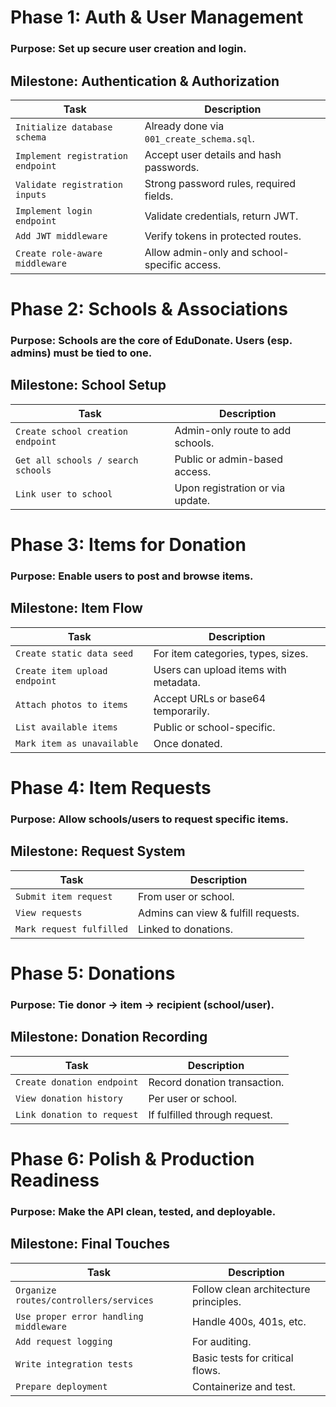 # Phase 1: Auth & User Management
### Purpose: Set up secure user creation and login.

## Milestone: Authentication & Authorization

| Task                              | Description                                  |
| --------------------------------- | -------------------------------------------- |
| `Initialize database schema`      | Already done via `001_create_schema.sql`.    |
| `Implement registration endpoint` | Accept user details and hash passwords.      |
| `Validate registration inputs`    | Strong password rules, required fields.      |
| `Implement login endpoint`        | Validate credentials, return JWT.            |
| `Add JWT middleware`              | Verify tokens in protected routes.           |
| `Create role-aware middleware`    | Allow admin-only and school-specific access. |


# Phase 2: Schools & Associations
### Purpose: Schools are the core of EduDonate. Users (esp. admins) must be tied to one.

## Milestone: School Setup

| Task                               | Description                      |
| ---------------------------------- | -------------------------------- |
| `Create school creation endpoint`  | Admin-only route to add schools. |
| `Get all schools / search schools` | Public or admin-based access.    |
| `Link user to school`              | Upon registration or via update. |


# Phase 3: Items for Donation

### Purpose: Enable users to post and browse items.
## Milestone: Item Flow

| Task                          | Description                           |
| ----------------------------- | ------------------------------------- |
| `Create static data seed`     | For item categories, types, sizes.    |
| `Create item upload endpoint` | Users can upload items with metadata. |
| `Attach photos to items`      | Accept URLs or base64 temporarily.    |
| `List available items`        | Public or school-specific.            |
| `Mark item as unavailable`    | Once donated.                         |


# Phase 4: Item Requests

### Purpose: Allow schools/users to request specific items.
## Milestone: Request System

| Task                     | Description                         |
| ------------------------ | ----------------------------------- |
| `Submit item request`    | From user or school.                |
| `View requests`          | Admins can view & fulfill requests. |
| `Mark request fulfilled` | Linked to donations.                |


# Phase 5: Donations

### Purpose: Tie donor → item → recipient (school/user).
## Milestone: Donation Recording

| Task                       | Description                   |
| -------------------------- | ----------------------------- |
| `Create donation endpoint` | Record donation transaction.  |
| `View donation history`    | Per user or school.           |
| `Link donation to request` | If fulfilled through request. |


# Phase 6: Polish & Production Readiness

### Purpose: Make the API clean, tested, and deployable.
## Milestone: Final Touches

| Task                                   | Description                           |
| -------------------------------------- | ------------------------------------- |
| `Organize routes/controllers/services` | Follow clean architecture principles. |
| `Use proper error handling middleware` | Handle 400s, 401s, etc.               |
| `Add request logging`    | For auditing.                         |
| `Write integration tests`              | Basic tests for critical flows.       |
| `Prepare deployment`     | Containerize and test.                |
